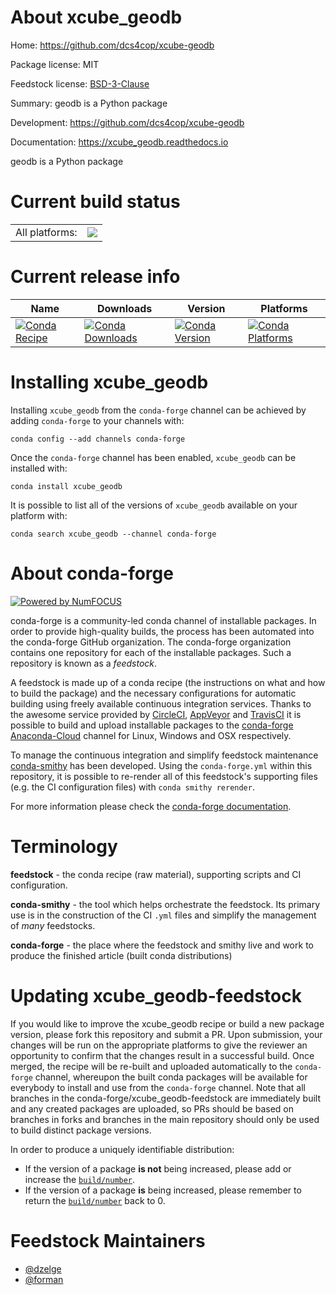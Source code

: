 About xcube_geodb
=================

Home: https://github.com/dcs4cop/xcube-geodb

Package license: MIT

Feedstock license: [BSD-3-Clause](https://github.com/conda-forge/xcube_geodb-feedstock/blob/master/LICENSE.txt)

Summary: geodb is a Python package

Development: https://github.com/dcs4cop/xcube-geodb

Documentation: https://xcube_geodb.readthedocs.io

geodb is a Python package

Current build status
====================


<table><tr><td>All platforms:</td>
    <td>
      <a href="https://dev.azure.com/conda-forge/feedstock-builds/_build/latest?definitionId=8989&branchName=master">
        <img src="https://dev.azure.com/conda-forge/feedstock-builds/_apis/build/status/xcube_geodb-feedstock?branchName=master">
      </a>
    </td>
  </tr>
</table>

Current release info
====================

| Name | Downloads | Version | Platforms |
| --- | --- | --- | --- |
| [![Conda Recipe](https://img.shields.io/badge/recipe-xcube_geodb-green.svg)](https://anaconda.org/conda-forge/xcube_geodb) | [![Conda Downloads](https://img.shields.io/conda/dn/conda-forge/xcube_geodb.svg)](https://anaconda.org/conda-forge/xcube_geodb) | [![Conda Version](https://img.shields.io/conda/vn/conda-forge/xcube_geodb.svg)](https://anaconda.org/conda-forge/xcube_geodb) | [![Conda Platforms](https://img.shields.io/conda/pn/conda-forge/xcube_geodb.svg)](https://anaconda.org/conda-forge/xcube_geodb) |

Installing xcube_geodb
======================

Installing `xcube_geodb` from the `conda-forge` channel can be achieved by adding `conda-forge` to your channels with:

```
conda config --add channels conda-forge
```

Once the `conda-forge` channel has been enabled, `xcube_geodb` can be installed with:

```
conda install xcube_geodb
```

It is possible to list all of the versions of `xcube_geodb` available on your platform with:

```
conda search xcube_geodb --channel conda-forge
```


About conda-forge
=================

[![Powered by NumFOCUS](https://img.shields.io/badge/powered%20by-NumFOCUS-orange.svg?style=flat&colorA=E1523D&colorB=007D8A)](http://numfocus.org)

conda-forge is a community-led conda channel of installable packages.
In order to provide high-quality builds, the process has been automated into the
conda-forge GitHub organization. The conda-forge organization contains one repository
for each of the installable packages. Such a repository is known as a *feedstock*.

A feedstock is made up of a conda recipe (the instructions on what and how to build
the package) and the necessary configurations for automatic building using freely
available continuous integration services. Thanks to the awesome service provided by
[CircleCI](https://circleci.com/), [AppVeyor](https://www.appveyor.com/)
and [TravisCI](https://travis-ci.com/) it is possible to build and upload installable
packages to the [conda-forge](https://anaconda.org/conda-forge)
[Anaconda-Cloud](https://anaconda.org/) channel for Linux, Windows and OSX respectively.

To manage the continuous integration and simplify feedstock maintenance
[conda-smithy](https://github.com/conda-forge/conda-smithy) has been developed.
Using the ``conda-forge.yml`` within this repository, it is possible to re-render all of
this feedstock's supporting files (e.g. the CI configuration files) with ``conda smithy rerender``.

For more information please check the [conda-forge documentation](https://conda-forge.org/docs/).

Terminology
===========

**feedstock** - the conda recipe (raw material), supporting scripts and CI configuration.

**conda-smithy** - the tool which helps orchestrate the feedstock.
                   Its primary use is in the construction of the CI ``.yml`` files
                   and simplify the management of *many* feedstocks.

**conda-forge** - the place where the feedstock and smithy live and work to
                  produce the finished article (built conda distributions)


Updating xcube_geodb-feedstock
==============================

If you would like to improve the xcube_geodb recipe or build a new
package version, please fork this repository and submit a PR. Upon submission,
your changes will be run on the appropriate platforms to give the reviewer an
opportunity to confirm that the changes result in a successful build. Once
merged, the recipe will be re-built and uploaded automatically to the
`conda-forge` channel, whereupon the built conda packages will be available for
everybody to install and use from the `conda-forge` channel.
Note that all branches in the conda-forge/xcube_geodb-feedstock are
immediately built and any created packages are uploaded, so PRs should be based
on branches in forks and branches in the main repository should only be used to
build distinct package versions.

In order to produce a uniquely identifiable distribution:
 * If the version of a package **is not** being increased, please add or increase
   the [``build/number``](https://conda.io/docs/user-guide/tasks/build-packages/define-metadata.html#build-number-and-string).
 * If the version of a package **is** being increased, please remember to return
   the [``build/number``](https://conda.io/docs/user-guide/tasks/build-packages/define-metadata.html#build-number-and-string)
   back to 0.

Feedstock Maintainers
=====================

* [@dzelge](https://github.com/dzelge/)
* [@forman](https://github.com/forman/)

